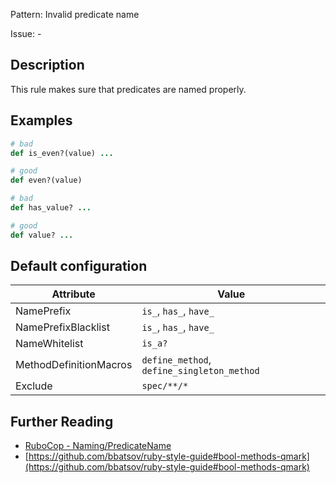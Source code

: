 Pattern: Invalid predicate name

Issue: -

## Description

This rule makes sure that predicates are named properly.

## Examples

```ruby
# bad
def is_even?(value) ...

# good
def even?(value)

# bad
def has_value? ...

# good
def value? ...
```

## Default configuration

Attribute | Value
--- | ---
NamePrefix | `is_`, `has_`, `have_`
NamePrefixBlacklist | `is_`, `has_`, `have_`
NameWhitelist | `is_a?`
MethodDefinitionMacros | `define_method`, `define_singleton_method`
Exclude | `spec/**/*`

## Further Reading

* [RuboCop - Naming/PredicateName](https://rubocop.readthedocs.io/en/latest/cops_naming/#namingpredicatename)
* [https://github.com/bbatsov/ruby-style-guide#bool-methods-qmark](https://github.com/bbatsov/ruby-style-guide#bool-methods-qmark)
